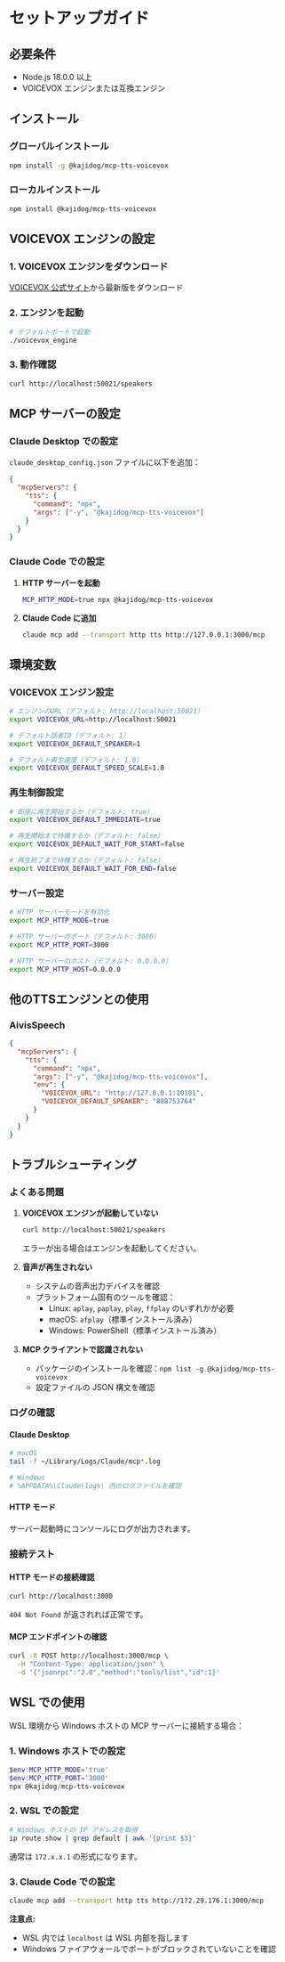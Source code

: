 # セットアップガイド

## 必要条件

- Node.js 18.0.0 以上
- VOICEVOX エンジンまたは互換エンジン

## インストール

### グローバルインストール
```bash
npm install -g @kajidog/mcp-tts-voicevox
```

### ローカルインストール
```bash
npm install @kajidog/mcp-tts-voicevox
```

## VOICEVOX エンジンの設定

### 1. VOICEVOX エンジンをダウンロード
[VOICEVOX 公式サイト](https://voicevox.hiroshiba.jp/)から最新版をダウンロード

### 2. エンジンを起動
```bash
# デフォルトポートで起動
./voicevox_engine
```

### 3. 動作確認
```bash
curl http://localhost:50021/speakers
```

## MCP サーバーの設定

### Claude Desktop での設定

`claude_desktop_config.json` ファイルに以下を追加：

```json
{
  "mcpServers": {
    "tts": {
      "command": "npx",
      "args": ["-y", "@kajidog/mcp-tts-voicevox"]
    }
  }
}
```

### Claude Code での設定

1. **HTTP サーバーを起動**
   ```bash
   MCP_HTTP_MODE=true npx @kajidog/mcp-tts-voicevox
   ```

2. **Claude Code に追加**
   ```bash
   claude mcp add --transport http tts http://127.0.0.1:3000/mcp
   ```

## 環境変数

### VOICEVOX エンジン設定
```bash
# エンジンのURL（デフォルト: http://localhost:50021）
export VOICEVOX_URL=http://localhost:50021

# デフォルト話者ID（デフォルト: 1）
export VOICEVOX_DEFAULT_SPEAKER=1

# デフォルト再生速度（デフォルト: 1.0）
export VOICEVOX_DEFAULT_SPEED_SCALE=1.0
```

### 再生制御設定
```bash
# 即座に再生開始するか（デフォルト: true）
export VOICEVOX_DEFAULT_IMMEDIATE=true

# 再生開始まで待機するか（デフォルト: false）
export VOICEVOX_DEFAULT_WAIT_FOR_START=false

# 再生終了まで待機するか（デフォルト: false）
export VOICEVOX_DEFAULT_WAIT_FOR_END=false
```

### サーバー設定
```bash
# HTTP サーバーモードを有効化
export MCP_HTTP_MODE=true

# HTTP サーバーのポート（デフォルト: 3000）
export MCP_HTTP_PORT=3000

# HTTP サーバーのホスト（デフォルト: 0.0.0.0）
export MCP_HTTP_HOST=0.0.0.0
```

## 他のTTSエンジンとの使用

### AivisSpeech
```json
{
  "mcpServers": {
    "tts": {
      "command": "npx",
      "args": ["-y", "@kajidog/mcp-tts-voicevox"],
      "env": {
        "VOICEVOX_URL": "http://127.0.0.1:10101",
        "VOICEVOX_DEFAULT_SPEAKER": "888753764"
      }
    }
  }
}
```

## トラブルシューティング

### よくある問題

1. **VOICEVOX エンジンが起動していない**
   ```bash
   curl http://localhost:50021/speakers
   ```
   エラーが出る場合はエンジンを起動してください。

2. **音声が再生されない**
   - システムの音声出力デバイスを確認
   - プラットフォーム固有のツールを確認：
     - Linux: `aplay`, `paplay`, `play`, `ffplay` のいずれかが必要
     - macOS: `afplay`（標準インストール済み）
     - Windows: PowerShell（標準インストール済み）

3. **MCP クライアントで認識されない**
   - パッケージのインストールを確認：`npm list -g @kajidog/mcp-tts-voicevox`
   - 設定ファイルの JSON 構文を確認

### ログの確認

#### Claude Desktop
```bash
# macOS
tail -f ~/Library/Logs/Claude/mcp*.log

# Windows
# %APPDATA%\Claude\logs\ 内のログファイルを確認
```

#### HTTP モード
サーバー起動時にコンソールにログが出力されます。

### 接続テスト

#### HTTP モードの接続確認
```bash
curl http://localhost:3000
```
`404 Not Found` が返されれば正常です。

#### MCP エンドポイントの確認
```bash
curl -X POST http://localhost:3000/mcp \
  -H "Content-Type: application/json" \
  -d '{"jsonrpc":"2.0","method":"tools/list","id":1}'
```

## WSL での使用

WSL 環境から Windows ホストの MCP サーバーに接続する場合：

### 1. Windows ホストでの設定
```powershell
$env:MCP_HTTP_MODE='true'
$env:MCP_HTTP_PORT='3000'
npx @kajidog/mcp-tts-voicevox
```

### 2. WSL での設定
```bash
# Windows ホストの IP アドレスを取得
ip route show | grep default | awk '{print $3}'
```

通常は `172.x.x.1` の形式になります。

### 3. Claude Code での設定
```bash
claude mcp add --transport http tts http://172.29.176.1:3000/mcp
```

**注意点:**
- WSL 内では `localhost` は WSL 内部を指します
- Windows ファイアウォールでポートがブロックされていないことを確認